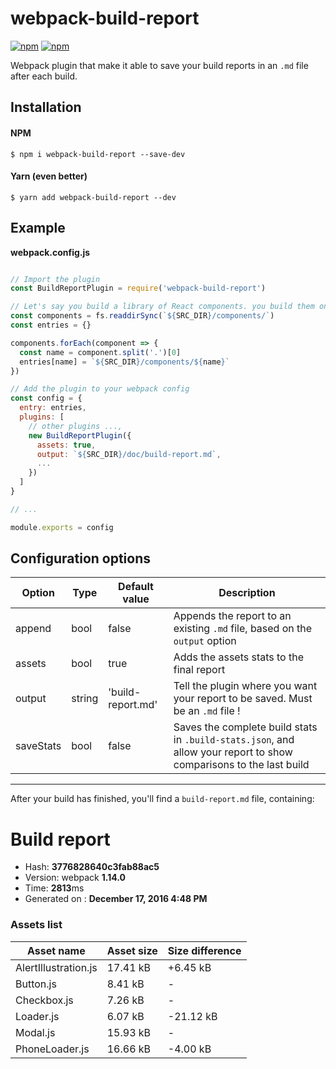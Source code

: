 # webpack-build-report

[![npm](https://img.shields.io/npm/v/webpack-build-report.svg)]() [![npm](https://img.shields.io/npm/dt/webpack-build-report.svg)]()

Webpack plugin that make it able to save your build reports in an `.md` file after each build.


## Installation

#### NPM
```shell
$ npm i webpack-build-report --save-dev
```

#### Yarn (even better)
```shell
$ yarn add webpack-build-report --dev
``` 

## Example

**webpack.config.js**

```javascript

// Import the plugin
const BuildReportPlugin = require('webpack-build-report')

// Let's say you build a library of React components. you build them one by one
const components = fs.readdirSync(`${SRC_DIR}/components/`)
const entries = {}

components.forEach(component => {
  const name = component.split('.')[0]
  entries[name] = `${SRC_DIR}/components/${name}`
})

// Add the plugin to your webpack config
const config = {
  entry: entries,
  plugins: [
    // other plugins ...,
    new BuildReportPlugin({
      assets: true,
      output: `${SRC_DIR}/doc/build-report.md`,
      ...
    })
  ]
}

// ...

module.exports = config
```

## Configuration options
Option | Type | Default value | Description
---| --- | --- | ---
append | bool | false | Appends the report to an existing `.md` file, based on the `output` option
assets | bool | true | Adds the assets stats to the final report
output | string | 'build-report.md' | Tell the plugin where you want your report to be saved. Must be an `.md` file !
saveStats | bool | false | Saves the complete build stats in `.build-stats.json`, and allow your report to show comparisons to the last build

---
After your build has finished, you'll find a `build-report.md` file, containing:

# Build report

- Hash: **3776828640c3fab88ac5**
- Version: webpack **1.14.0**
- Time: **2813**ms
- Generated on : **December 17, 2016 4:48 PM**

### Assets list
Asset name | Asset size | Size difference
--- | --- | ---
AlertIllustration.js | 17.41 kB | +6.45 kB
Button.js | 8.41 kB | -
Checkbox.js | 7.26 kB | -
Loader.js | 6.07 kB | -21.12 kB
Modal.js | 15.93 kB | -
PhoneLoader.js | 16.66 kB | -4.00 kB
